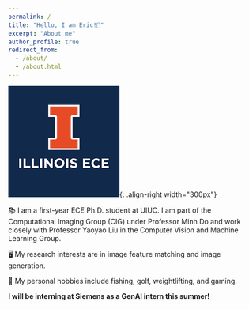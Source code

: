 ```yaml
---
permalink: /
title: "Hello, I am Eric!👋"
excerpt: "About me"
author_profile: true
redirect_from: 
  - /about/
  - /about.html
---
```


![Image](images\ece.png){: .align-right width="300px"}

📚 I am a first-year ECE Ph.D. student at UIUC. I am part of the Computational Imaging Group (CIG) under Professor Minh Do and work closely with Professor Yaoyao Liu in the Computer Vision and Machine Learning Group.

🖥️ My research interests are in image feature matching and image generation.

🎣 My personal hobbies include fishing, golf, weightlifting, and gaming.

**I will be interning at Siemens as a GenAI intern this summer!**
